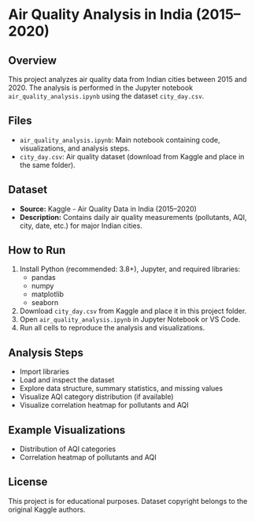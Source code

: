 # Air Quality Analysis in India (2015–2020)

## Overview
This project analyzes air quality data from Indian cities between 2015 and 2020. The analysis is performed in the Jupyter notebook `air_quality_analysis.ipynb` using the dataset `city_day.csv`.

## Files
- `air_quality_analysis.ipynb`: Main notebook containing code, visualizations, and analysis steps.
- `city_day.csv`: Air quality dataset (download from Kaggle and place in the same folder).

## Dataset
- **Source:** Kaggle - Air Quality Data in India (2015–2020)
- **Description:** Contains daily air quality measurements (pollutants, AQI, city, date, etc.) for major Indian cities.

## How to Run
1. Install Python (recommended: 3.8+), Jupyter, and required libraries:
   - pandas
   - numpy
   - matplotlib
   - seaborn
2. Download `city_day.csv` from Kaggle and place it in this project folder.
3. Open `air_quality_analysis.ipynb` in Jupyter Notebook or VS Code.
4. Run all cells to reproduce the analysis and visualizations.

## Analysis Steps
- Import libraries
- Load and inspect the dataset
- Explore data structure, summary statistics, and missing values
- Visualize AQI category distribution (if available)
- Visualize correlation heatmap for pollutants and AQI

## Example Visualizations
- Distribution of AQI categories
- Correlation heatmap of pollutants and AQI

## License
This project is for educational purposes. Dataset copyright belongs to the original Kaggle authors.

